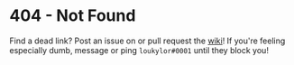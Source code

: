 <h1>404 - Not Found</h1>

Find a dead link? Post an issue on or pull request the [wiki](https://github.com/Slaynash/MelonWiki)! If you're feeling especially dumb, message or ping `loukylor#0001` until they block you!